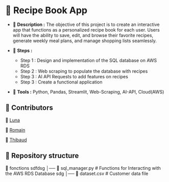 # 📘 Recipe Book App

- 📄 **Description :** The objective of this project is to create an interactive app that functions as a personalized recipe book for each user. Users will have the ability to save, edit, and browse their favorite recipes, generate weekly meal plans, and manage shopping lists seamlessly.

- 🚩 **Steps :**
  -  Step 1 : Design and implementation of the SQL database on AWS RDS
  -  Step 2 : Web scraping to populate the database with recipes
  -  Step 3 : AI API Requests to add features on recipes
  -  Step 3 : Create a functional application
    
- 🔧 **Tools :** Python, Pandas, Streamlit, Web-Scraping, AI-API, Cloud(AWS)

 
## 👋 Contributors

👩 [Luna](https://github.com/LunaGTN) 

🧑 [Romain](https://github.com/Romain-Data) 

🧑 [Thibaud](https://github.com/Thibaud-TR)


## 📂 Repository structure

📁 fonctions
sdfdsg
│── 📄 sql_manager.py # Functions for Interacting with the AWS RDS Database
sdg
│── 📄 dataset.csv # Customer data file
